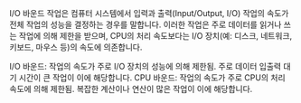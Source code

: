 I/O 바운드 작업은 컴퓨터 시스템에서 입력과 출력(Input/Output, I/O) 작업의 속도가 전체 작업의 성능을 결정하는 경우를 말합니다. 
이러한 작업은 주로 데이터를 읽거나 쓰는 작업에 의해 제한을 받으며, CPU의 처리 속도보다는 I/O 장치(예: 디스크, 네트워크, 키보드, 마우스 등)의 속도에 의존합니다.


I/O 바운드: 작업의 속도가 주로 I/O 장치의 성능에 의해 제한됨. 주로 데이터 입출력 대기 시간이 큰 작업이 이에 해당합니다.
CPU 바운드: 작업의 속도가 주로 CPU의 처리 속도에 의해 제한됨. 복잡한 계산이나 연산이 많은 작업이 이에 해당합니다.
